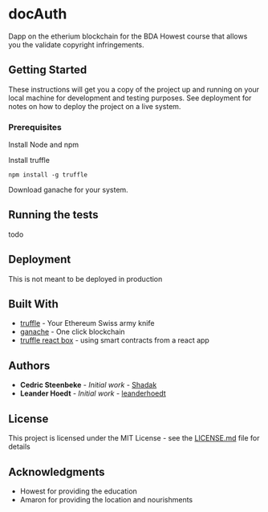 # docAuth
Dapp on the etherium blockchain for the BDA Howest course that allows you the validate
copyright infringements.

## Getting Started

These instructions will get you a copy of the project up and running on your local machine for development and testing purposes. See deployment for notes on how to deploy the project on a live system.

### Prerequisites

Install Node and npm

Install truffle

```
npm install -g truffle
```
Download ganache for your system.

## Running the tests

todo


## Deployment

This is not meant to be deployed in production

## Built With

* [truffle](http://truffleframework.com/) - Your Ethereum Swiss army knife
* [ganache](http://truffleframework.com/ganache/) - One click blockchain
* [truffle react box](https://github.com/truffle-box/react-box) - using smart contracts from a react app


## Authors

* **Cedric Steenbeke** - *Initial work* - [Shadak](https://github.com/Shadak)
* **Leander Hoedt** - *Initial work* - [leanderhoedt](https://github.com/leanderhoedt)

## License

This project is licensed under the MIT License - see the [LICENSE.md](LICENSE.md) file for details

## Acknowledgments

* Howest for providing the education
* Amaron for providing the location and nourishments
